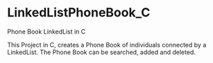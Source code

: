 # LinkedListPhoneBook_C
Phone Book LinkedList in C


This Project in C, creates a Phone Book of individuals connected by a LinkedList. 
The Phone Book can be searched, added and deleted.
